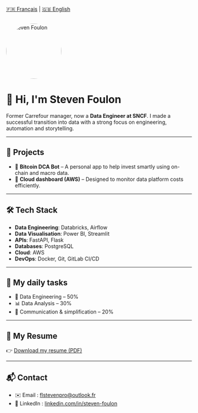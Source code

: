 [🇫🇷 Français](/) | [🇬🇧 English](/en)

<img src="/assets/photo.jpg" alt="Steven Foulon" width="150" style="border-radius: 50%; margin-top: 1rem;">

# 👋 Hi, I'm Steven Foulon

Former Carrefour manager, now a **Data Engineer at SNCF**. I made a successful transition into data with a strong focus on engineering, automation and storytelling.

---

## 🚀 Projects

- 🎯 **Bitcoin DCA Bot** – A personal app to help invest smartly using on-chain and macro data.
- 💼 **Cloud dashboard (AWS)** – Designed to monitor data platform costs efficiently.

---

## 🛠️ Tech Stack

- **Data Engineering**: Databricks, Airflow
- **Data Visualisation**: Power BI, Streamlit
- **APIs**: FastAPI, Flask
- **Databases**: PostgreSQL
- **Cloud**: AWS
- **DevOps**: Docker, Git, GitLab CI/CD

---

## 🧠 My daily tasks

- 🔧 Data Engineering – 50%
- 📊 Data Analysis – 30%
- 🎤 Communication & simplification – 20%

---

## 📄 My Resume

👉 [Download my resume (PDF)](/CV_EN.pdf)

---

## 📬 Contact

- ✉️ Email : [flstevenpro@outlook.fr](mailto:flstevenpro@outlook.fr)
- 💼 LinkedIn : [linkedin.com/in/steven-foulon](https://www.linkedin.com/in/steven-foulon-69332514378921788486211/)
